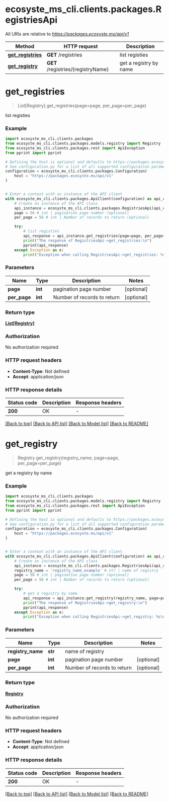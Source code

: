 # ecosyste_ms_cli.clients.packages.RegistriesApi

All URIs are relative to *https://packages.ecosyste.ms/api/v1*

Method | HTTP request | Description
------------- | ------------- | -------------
[**get_registries**](RegistriesApi.md#get_registries) | **GET** /registries | list registies
[**get_registry**](RegistriesApi.md#get_registry) | **GET** /registries/{registryName} | get a registry by name


# **get_registries**
> List[Registry] get_registries(page=page, per_page=per_page)

list registies

### Example


```python
import ecosyste_ms_cli.clients.packages
from ecosyste_ms_cli.clients.packages.models.registry import Registry
from ecosyste_ms_cli.clients.packages.rest import ApiException
from pprint import pprint

# Defining the host is optional and defaults to https://packages.ecosyste.ms/api/v1
# See configuration.py for a list of all supported configuration parameters.
configuration = ecosyste_ms_cli.clients.packages.Configuration(
    host = "https://packages.ecosyste.ms/api/v1"
)


# Enter a context with an instance of the API client
with ecosyste_ms_cli.clients.packages.ApiClient(configuration) as api_client:
    # Create an instance of the API class
    api_instance = ecosyste_ms_cli.clients.packages.RegistriesApi(api_client)
    page = 56 # int | pagination page number (optional)
    per_page = 56 # int | Number of records to return (optional)

    try:
        # list registies
        api_response = api_instance.get_registries(page=page, per_page=per_page)
        print("The response of RegistriesApi->get_registries:\n")
        pprint(api_response)
    except Exception as e:
        print("Exception when calling RegistriesApi->get_registries: %s\n" % e)
```



### Parameters


Name | Type | Description  | Notes
------------- | ------------- | ------------- | -------------
 **page** | **int**| pagination page number | [optional] 
 **per_page** | **int**| Number of records to return | [optional] 

### Return type

[**List[Registry]**](Registry.md)

### Authorization

No authorization required

### HTTP request headers

 - **Content-Type**: Not defined
 - **Accept**: application/json

### HTTP response details

| Status code | Description | Response headers |
|-------------|-------------|------------------|
**200** | OK |  -  |

[[Back to top]](#) [[Back to API list]](../README.md#documentation-for-api-endpoints) [[Back to Model list]](../README.md#documentation-for-models) [[Back to README]](../README.md)

# **get_registry**
> Registry get_registry(registry_name, page=page, per_page=per_page)

get a registry by name

### Example


```python
import ecosyste_ms_cli.clients.packages
from ecosyste_ms_cli.clients.packages.models.registry import Registry
from ecosyste_ms_cli.clients.packages.rest import ApiException
from pprint import pprint

# Defining the host is optional and defaults to https://packages.ecosyste.ms/api/v1
# See configuration.py for a list of all supported configuration parameters.
configuration = ecosyste_ms_cli.clients.packages.Configuration(
    host = "https://packages.ecosyste.ms/api/v1"
)


# Enter a context with an instance of the API client
with ecosyste_ms_cli.clients.packages.ApiClient(configuration) as api_client:
    # Create an instance of the API class
    api_instance = ecosyste_ms_cli.clients.packages.RegistriesApi(api_client)
    registry_name = 'registry_name_example' # str | name of registry
    page = 56 # int | pagination page number (optional)
    per_page = 56 # int | Number of records to return (optional)

    try:
        # get a registry by name
        api_response = api_instance.get_registry(registry_name, page=page, per_page=per_page)
        print("The response of RegistriesApi->get_registry:\n")
        pprint(api_response)
    except Exception as e:
        print("Exception when calling RegistriesApi->get_registry: %s\n" % e)
```



### Parameters


Name | Type | Description  | Notes
------------- | ------------- | ------------- | -------------
 **registry_name** | **str**| name of registry | 
 **page** | **int**| pagination page number | [optional] 
 **per_page** | **int**| Number of records to return | [optional] 

### Return type

[**Registry**](Registry.md)

### Authorization

No authorization required

### HTTP request headers

 - **Content-Type**: Not defined
 - **Accept**: application/json

### HTTP response details

| Status code | Description | Response headers |
|-------------|-------------|------------------|
**200** | OK |  -  |

[[Back to top]](#) [[Back to API list]](../README.md#documentation-for-api-endpoints) [[Back to Model list]](../README.md#documentation-for-models) [[Back to README]](../README.md)

